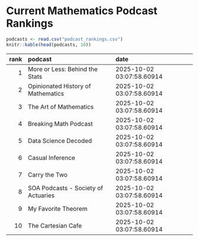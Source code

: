 # Current Mathematics Podcast Rankings


``` r
podcasts <- read.csv("podcast_rankings.csv")
knitr::kable(head(podcasts, 10))
```

| rank | podcast                             | date                      |
|-----:|:------------------------------------|:--------------------------|
|    1 | More or Less: Behind the Stats      | 2025-10-02 03:07:58.60914 |
|    2 | Opinionated History of Mathematics  | 2025-10-02 03:07:58.60914 |
|    3 | The Art of Mathematics              | 2025-10-02 03:07:58.60914 |
|    4 | Breaking Math Podcast               | 2025-10-02 03:07:58.60914 |
|    5 | Data Science Decoded                | 2025-10-02 03:07:58.60914 |
|    6 | Casual Inference                    | 2025-10-02 03:07:58.60914 |
|    7 | Carry the Two                       | 2025-10-02 03:07:58.60914 |
|    8 | SOA Podcasts - Society of Actuaries | 2025-10-02 03:07:58.60914 |
|    9 | My Favorite Theorem                 | 2025-10-02 03:07:58.60914 |
|   10 | The Cartesian Cafe                  | 2025-10-02 03:07:58.60914 |
